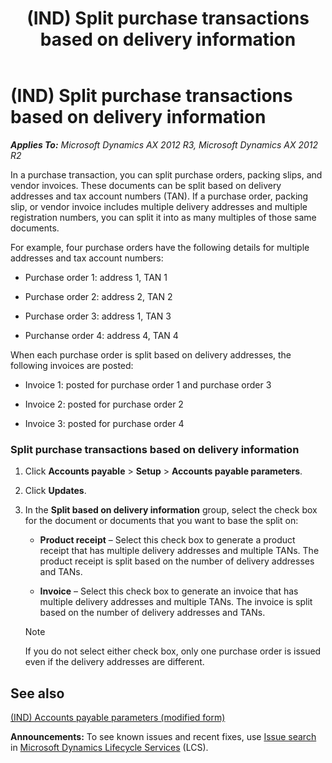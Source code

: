 ﻿---
title: (IND) Split purchase transactions based on delivery information
TOCTitle: (IND) Split purchase transactions based on delivery information
ms:assetid: 8f2bb2fb-b3f4-4e3d-992b-d322a8efd8df
ms:mtpsurl: https://technet.microsoft.com/en-us/library/JJ678049(v=AX.60)
ms:contentKeyID: 49386012
ms.date: 04/18/2014
mtps_version: v=AX.60
---

# (IND) Split purchase transactions based on delivery information 


_**Applies To:** Microsoft Dynamics AX 2012 R3, Microsoft Dynamics AX 2012 R2_

In a purchase transaction, you can split purchase orders, packing slips, and vendor invoices. These documents can be split based on delivery addresses and tax account numbers (TAN). If a purchase order, packing slip, or vendor invoice includes multiple delivery addresses and multiple registration numbers, you can split it into as many multiples of those same documents.

For example, four purchase orders have the following details for multiple addresses and tax account numbers:

  - Purchase order 1: address 1, TAN 1

  - Purchase order 2: address 2, TAN 2

  - Purchase order 3: address 1, TAN 3

  - Purchanse order 4: address 4, TAN 4

When each purchase order is split based on delivery addresses, the following invoices are posted:

  - Invoice 1: posted for purchase order 1 and purchase order 3

  - Invoice 2: posted for purchase order 2

  - Invoice 3: posted for purchase order 4

### Split purchase transactions based on delivery information

1.  Click **Accounts payable** \> **Setup** \> **Accounts payable parameters**.

2.  Click **Updates**.

3.  In the **Split based on delivery information** group, select the check box for the document or documents that you want to base the split on:
    
      - **Product receipt** – Select this check box to generate a product receipt that has multiple delivery addresses and multiple TANs. The product receipt is split based on the number of delivery addresses and TANs.
    
      - **Invoice** – Select this check box to generate an invoice that has multiple delivery addresses and multiple TANs. The invoice is split based on the number of delivery addresses and TANs.
    

    > [!NOTE]
    > <P>If you do not select either check box, only one purchase order is issued even if the delivery addresses are different.</P>



## See also

[(IND) Accounts payable parameters (modified form)](https://technet.microsoft.com/en-us/library/jj664793\(v=ax.60\))

  
**Announcements:** To see known issues and recent fixes, use [Issue search](http://go.microsoft.com/fwlink/?linkid=389258) in [Microsoft Dynamics Lifecycle Services](http://go.microsoft.com/fwlink/?linkid=306505) (LCS).

